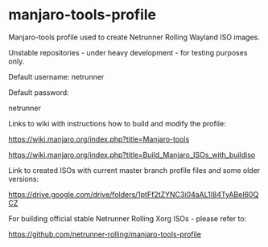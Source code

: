 # manjaro-tools-profile
Manjaro-tools profile used to create Netrunner Rolling Wayland ISO images.

Unstable repositories - under heavy development - for testing purposes only.



Default username:
netrunner

Default password:

netrunner



Links to wiki with instructions how to build and modify the profile:

https://wiki.manjaro.org/index.php?title=Manjaro-tools

https://wiki.manjaro.org/index.php?title=Build_Manjaro_ISOs_with_buildiso



Link to created ISOs with current master branch profile files and some older versions: 

https://drive.google.com/drive/folders/1ptFf2tZYNC3i04aAL1l84TyABeI60QCZ





For building official stable Netrunner Rolling Xorg ISOs - please refer to:

https://github.com/netrunner-rolling/manjaro-tools-profile
